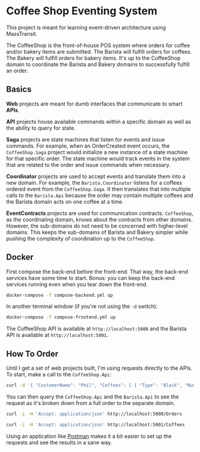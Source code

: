 # Coffee Shop Eventing System

This project is meant for learning event-driven architecture using MassTransit.

The CoffeeShop is the front-of-house POS system where orders for coffee and/or bakery items are submitted. The Barista will fulfill orders for coffees. The Bakery will fulfill orders for bakery items. It's up to the CoffeeShop domain to coordinate the Barista and Bakery domains to successfully fulfill an order.

## Basics

**Web** projects are meant for dumb interfaces that communicate to smart **APIs**.

**API** projects house available commands within a specific domain as well as the ability to query for state.

**Saga** projects are state machines that listen for events and issue commands. For example, when an OrderCreated event occurs, the `CoffeeShop.Saga` project would initialize a new instance of a state machine for that specific order. The state machine would track events in the system that are related to the order and issue commands when necessary.

**Coordinator** projects are used to accept events and translate them into a new domain. For example, the `Barista.Coordinator` listens for a coffees ordered event from the `CoffeeShop.Saga`. It then translates that into multiple calls to the `Barista.Api` because the order may contain multiple coffees and the Barista domain acts on one coffee at a time.

**EventContracts** projects are used for communication contracts. `CoffeeShop`, as the coordinating domain, knows about the contracts from other domains. However, the sub-domains do not need to be concerned with higher-level domains. This keeps the sub-domains of Barista and Bakery simpler while pushing the complexity of coordination up to the `CoffeeShop`.

## Docker

First compose the back-end before the front-end. That way, the back-end services have some time to start. Bonus: you can keep the back-end services running even when you tear down the front-end.

```bash
docker-compose -f compose-backend.yml up
```

In another terminal window (if you're not using the `-d` switch):

```bash
docker-compose -f compose-frontend.yml up
```

The CoffeeShop API is available at `http://localhost:5000` and the Barista API is available at `http://localhost:5001`.

## How To Order

Until I get a set of web projects built, I'm using requests directly to the APIs. To start, make a call to the `CoffeeShop.Api`:

```bash
curl -d '{ "CustomerName": "Phil", "Coffees": [ { "Type": "Black", "NumberOfSugars": 0, "NumberOfCreamers": 0 } ] }' -H 'Content-Type: application/json' http://localhost:5000/Orders
```

You can then query the `CoffeeShop.Api` and the `Barista.Api` to see the request as it's broken down from a full order to the separate domain.

```bash
curl -i -H 'Accept: application/json' http://localhost:5000/Orders
```

```bash
curl -i -H 'Accept: application/json' http://localhost:5001/Coffees
```

Using an application like [Postman](https://www.getpostman.com/) makes it a bit easier to set up the requests and see the results in a sane way.
